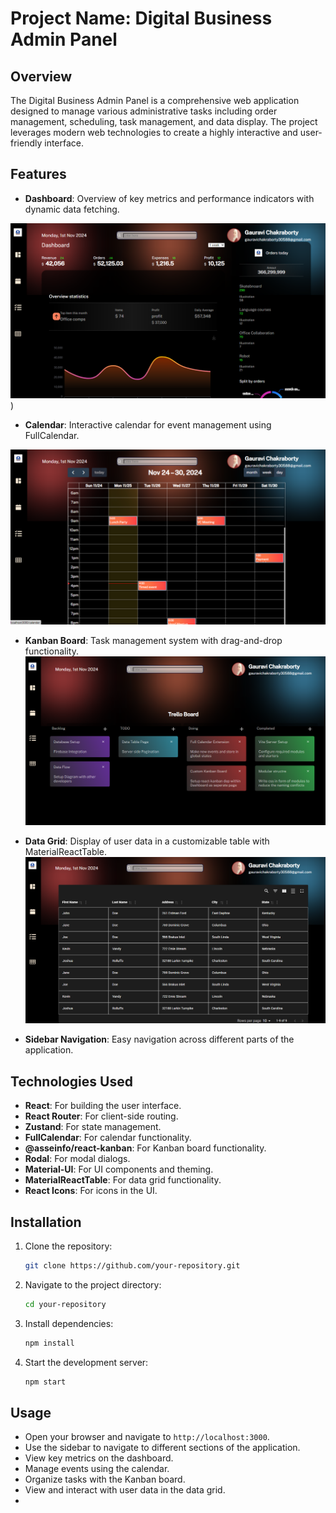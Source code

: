 # Project Name: Digital Business Admin Panel

## Overview

The Digital Business Admin Panel is a comprehensive web application designed to manage various administrative tasks including order management, scheduling, task management, and data display. The project leverages modern web technologies to create a highly interactive and user-friendly interface.

## Features

- **Dashboard**: Overview of key metrics and performance indicators with dynamic data fetching.

![alt text](https://github.com/saigauravi/Digital_Business_Admin_Panel/blob/e87caa2a05b5d1eaaf4c2748abb03148fbda1fe1/Digital_Business_Admin-Panel/assetsforReadme/Dashboard%20.png))


- **Calendar**: Interactive calendar for event management using FullCalendar.

![alt text](https://github.com/saigauravi/Digital_Business_Admin_Panel/blob/c61cb431501edcbf77fe593da072286c1c7847fb/Digital_Business_Admin-Panel/assetsforReadme/Calendar%20.png)


- **Kanban Board**: Task management system with drag-and-drop functionality.
![alt text](https://github.com/saigauravi/Digital_Business_Admin_Panel/blob/e87caa2a05b5d1eaaf4c2748abb03148fbda1fe1/Digital_Business_Admin-Panel/assetsforReadme/TrelloBoard.png)


- **Data Grid**: Display of user data in a customizable table with MaterialReactTable. 
![alt text](https://github.com/saigauravi/Digital_Business_Admin_Panel/blob/e87caa2a05b5d1eaaf4c2748abb03148fbda1fe1/Digital_Business_Admin-Panel/assetsforReadme/Datagrid.png
)



- **Sidebar Navigation**: Easy navigation across different parts of the application.

## Technologies Used

- **React**: For building the user interface.
- **React Router**: For client-side routing.
- **Zustand**: For state management.
- **FullCalendar**: For calendar functionality.
- **@asseinfo/react-kanban**: For Kanban board functionality.
- **Rodal**: For modal dialogs.
- **Material-UI**: For UI components and theming.
- **MaterialReactTable**: For data grid functionality.
- **React Icons**: For icons in the UI.


## Installation

1. Clone the repository:
    ```bash
    git clone https://github.com/your-repository.git
    ```
2. Navigate to the project directory:
    ```bash
    cd your-repository
    ```
3. Install dependencies:
    ```bash
    npm install
    ```
4. Start the development server:
    ```bash
    npm start
    ```

## Usage

- Open your browser and navigate to `http://localhost:3000`.
- Use the sidebar to navigate to different sections of the application.
- View key metrics on the dashboard.
- Manage events using the calendar.
- Organize tasks with the Kanban board.
- View and interact with user data in the data grid.
- 
